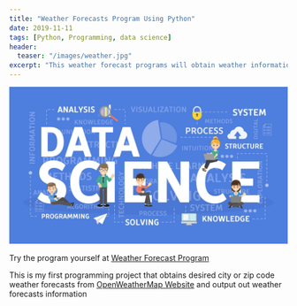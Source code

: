 ```yaml
---
title: "Weather Forecasts Program Using Python"
date: 2019-11-11
tags: [Python, Programming, data science]
header:
  teaser: "/images/weather.jpg"
excerpt: "This weather forecast programs will obtain weather information from OpenWeatherMap website"
---
```


![JPG](/images/projects.jpg)
 
  
Try the program yourself at [Weather Forecast Program](https://github.com/thanhnguyenduong/DSC510_Weather_Python_Program)

This is my first programming project that obtains desired city or zip code weather forecasts from [OpenWeatherMap Website](https://openweathermap.org/) and output out weather forecasts information

